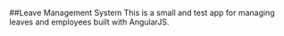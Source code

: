 ##Leave Management System
This is a small and test app for managing leaves and employees built with AngularJS.
